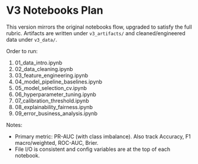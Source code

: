 # V3 Notebooks Plan

This version mirrors the original notebooks flow, upgraded to satisfy the full rubric. Artifacts are written under `v3_artifacts/` and cleaned/engineered data under `v3_data/`.

Order to run:
1. 01_data_intro.ipynb
2. 02_data_cleaning.ipynb
3. 03_feature_engineering.ipynb
4. 04_model_pipeline_baselines.ipynb
5. 05_model_selection_cv.ipynb
6. 06_hyperparameter_tuning.ipynb
7. 07_calibration_threshold.ipynb
8. 08_explainability_fairness.ipynb
9. 09_error_business_analysis.ipynb

Notes:
- Primary metric: PR-AUC (with class imbalance). Also track Accuracy, F1 macro/weighted, ROC-AUC, Brier.
- File I/O is consistent and config variables are at the top of each notebook.

